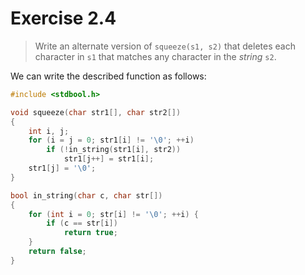 # Exercise 2.4

> Write an alternate version of `squeeze(s1, s2)` that deletes each character in `s1` that matches any character in the _string_ `s2`.



We can write the described function as follows:
```c
#include <stdbool.h>

void squeeze(char str1[], char str2[])
{
	int i, j;
	for (i = j = 0; str1[i] != '\0'; ++i)
		if (!in_string(str1[i], str2))
			str1[j++] = str1[i];
	str1[j] = '\0';
}

bool in_string(char c, char str[])
{
	for (int i = 0; str[i] != '\0'; ++i) {
		if (c == str[i])
			return true;
	}
	return false;
}
```
